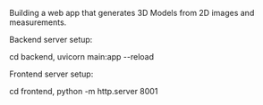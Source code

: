 Building a web app that generates 3D Models from 2D images and measurements. 

Backend server setup: 

  cd backend, 
  uvicorn main:app --reload 
  
Frontend server setup: 

  cd frontend, 
  python -m http.server 8001
